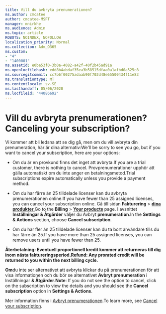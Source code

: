 ```yaml
---
title: Vill du avbryta prenumerationen?
ms.author: cmcatee
author: cmcatee-MSFT
manager: mnirkhe
ms.audience: Admin
ms.topic: article
ROBOTS: NOINDEX, NOFOLLOW
localization_priority: Normal
ms.collection: Adm_O365
ms.custom:
- "4"
- "1400001"
ms.assetid: e0ba53f0-3b0a-4082-a42f-40f2b45ad91a
ms.openlocfilehash: edd8b4abdaf35ea3b58515dfaa0a1afbd0a525c8
ms.sourcegitcommit: cc7b6f00275adaab90f702d48e65500434f11e83
ms.translationtype: MT
ms.contentlocale: sv-SE
ms.lasthandoff: 05/06/2020
ms.locfileid: "44086692"
---
```

# <a name="canceling-your-subscription"></a><span data-ttu-id="6a1f7-102">Vill du avbryta prenumerationen?</span><span class="sxs-lookup"><span data-stu-id="6a1f7-102">Canceling your subscription?</span></span>

<span data-ttu-id="6a1f7-103">Vi kommer att bli ledsna att se dig gå, men om du vill avbryta din prenumeration, här är dina alternativ:</span><span class="sxs-lookup"><span data-stu-id="6a1f7-103">We'll be sorry to see you go, but if you want to cancel your subscription, here are your options:</span></span>
  
- <span data-ttu-id="6a1f7-104">Om du är en provkund finns det inget att avbryta.</span><span class="sxs-lookup"><span data-stu-id="6a1f7-104">If you are a trial customer, there is nothing to cancel.</span></span> <span data-ttu-id="6a1f7-105">Provprenumerationer upphör att gälla automatiskt om du inte anger en betalningsmetod.</span><span class="sxs-lookup"><span data-stu-id="6a1f7-105">Trial subscriptions expire automatically unless you provide a payment method.</span></span>

- <span data-ttu-id="6a1f7-106">Om du har färre än 25 tilldelade licenser kan du avbryta prenumerationen online.</span><span class="sxs-lookup"><span data-stu-id="6a1f7-106">If you have fewer than 25 assigned licenses, you can cancel your subscription online.</span></span> <span data-ttu-id="6a1f7-107">Gå till sidan **Fakturering** \> **[dina produkter.](https://go.microsoft.com/fwlink/p/?linkid=842054)**</span><span class="sxs-lookup"><span data-stu-id="6a1f7-107">Go to the **Billing** \> **[Your products](https://go.microsoft.com/fwlink/p/?linkid=842054)** page.</span></span> <span data-ttu-id="6a1f7-108">I avsnittet **Inställningar & Åtgärder** väljer du Avbryt **prenumeration**.</span><span class="sxs-lookup"><span data-stu-id="6a1f7-108">In the **Settings & Actions** section, choose **Cancel subscription**.</span></span>

- <span data-ttu-id="6a1f7-109">Om du har fler än 25 tilldelade licenser kan du ta bort användare tills du har färre än 25.</span><span class="sxs-lookup"><span data-stu-id="6a1f7-109">If you have more than 25 assigned licenses, you can remove users until you have fewer than 25.</span></span>
  
<span data-ttu-id="6a1f7-110">**Återbetalning: Eventuell proportionell kredit kommer att returneras till dig inom nästa faktureringsperiod.**</span><span class="sxs-lookup"><span data-stu-id="6a1f7-110">**Refund: Any prorated credit will be returned to you within the next billing cycle.**</span></span> 

<span data-ttu-id="6a1f7-111">**Om**du inte ser alternativet att avbryta klickar du på prenumerationen för att visa informationen och du bör se alternativet **Avbryt prenumeration** i Inställningar **& Åtgärder**.</span><span class="sxs-lookup"><span data-stu-id="6a1f7-111">**Note**: If you do not see the option to cancel, click on the subscription to view the details and you should see the **Cancel subscription** option in **Settings & Actions**.</span></span> 

<span data-ttu-id="6a1f7-112">Mer information finns i [Avbryt prenumerationen](https://docs.microsoft.com/office365/admin/subscriptions-and-billing/cancel-your-subscription).</span><span class="sxs-lookup"><span data-stu-id="6a1f7-112">To learn more, see [Cancel your subscription](https://docs.microsoft.com/office365/admin/subscriptions-and-billing/cancel-your-subscription).</span></span>
